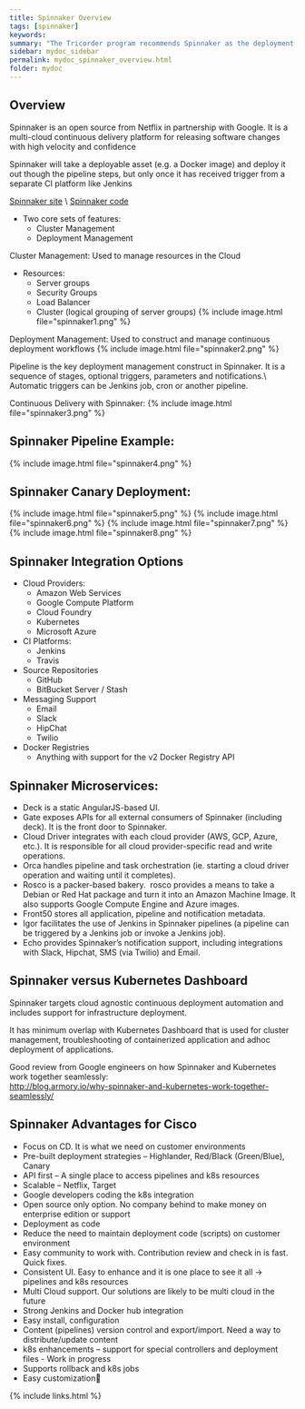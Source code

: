 ```yaml
---
title: Spinnaker Overview
tags: [spinnaker]
keywords:
summary: "The Tricorder program recommends Spinnaker as the deployment tool of choice. Hence this section as a whole primarily describes Spinnaker usage."
sidebar: mydoc_sidebar
permalink: mydoc_spinnaker_overview.html
folder: mydoc
---
```


## Overview

Spinnaker is an open source from Netflix in partnership with Google. It is a multi-cloud continuous delivery platform for releasing software changes with high velocity and confidence

Spinnaker will take a deployable asset (e.g. a Docker image) and deploy it out though the pipeline steps, but only once it has received trigger from a separate CI platform like Jenkins

[Spinnaker site](http://www.spinnaker.io)   \\
[Spinnaker code](https://github.com/spinnaker/)

* Two core sets of features:
    * Cluster Management
    * Deployment Management

Cluster Management: Used to manage resources in the Cloud 

* Resources:
    * Server groups
    * Security Groups
    * Load Balancer
    * Cluster (logical grouping of server groups)
{% include image.html file="spinnaker1.png" %}

Deployment Management:  Used to construct and manage continuous deployment workflows
{% include image.html file="spinnaker2.png" %}

Pipeline is the key deployment management construct in Spinnaker. It is a sequence of stages, optional triggers, parameters and notifications.\\
Automatic triggers can be Jenkins job, cron or another pipeline. 

Continuous Delivery with Spinnaker:
{% include image.html file="spinnaker3.png" %}

## Spinnaker Pipeline Example:
{% include image.html file="spinnaker4.png" %}

## Spinnaker Canary Deployment:
{% include image.html file="spinnaker5.png" %}
{% include image.html file="spinnaker6.png" %}
{% include image.html file="spinnaker7.png" %}
{% include image.html file="spinnaker8.png" %}


## Spinnaker Integration Options

* Cloud Providers:
  * Amazon Web Services
  * Google Compute Platform
  * Cloud Foundry
  * Kubernetes
  * Microsoft Azure
* CI Platforms:
  * Jenkins
  * Travis
* Source Repositories
  * GitHub
  * BitBucket Server / Stash
* Messaging Support
  * Email
  * Slack
  * HipChat
  * Twilio
* Docker Registries
  * Anything with support for the v2 Docker Registry API

## Spinnaker Microservices:

* Deck is a static AngularJS-based UI.
* Gate exposes APIs for all external consumers of Spinnaker (including deck). It is the front door to Spinnaker.
* Cloud Driver integrates with each cloud provider (AWS, GCP, Azure, etc.). It is responsible for all cloud provider-specific read and write operations.
* Orca handles pipeline and task orchestration (ie. starting a cloud driver operation and waiting until it completes).
* Rosco is a packer-based bakery.  rosco provides a means to take a Debian or Red Hat package and turn it into an Amazon Machine Image. It also supports Google Compute Engine and Azure images.
* Front50 stores all application, pipeline and notification metadata.
* Igor facilitates the use of Jenkins in Spinnaker pipelines (a pipeline can be triggered by a Jenkins job or invoke a Jenkins job).
* Echo provides Spinnaker’s notification support, including integrations with Slack, Hipchat, SMS (via Twilio) and Email.

## Spinnaker versus Kubernetes Dashboard

Spinnaker targets cloud agnostic continuous deployment automation and includes support for infrastructure deployment. 

It has minimum overlap with Kubernetes Dashboard that is used for cluster management, troubleshooting of containerized application and adhoc deployment of applications. 

Good review from Google engineers on how Spinnaker and Kubernetes work together seamlessly:  
<http://blog.armory.io/why-spinnaker-and-kubernetes-work-together-seamlessly/>


## Spinnaker Advantages for Cisco

* Focus on CD. It is what we need on customer environments
* Pre-built deployment strategies – Highlander, Red/Black (Green/Blue), Canary
* API first – A single place to access pipelines and k8s resources
* Scalable – Netflix, Target
* Google developers coding the k8s integration
* Open source only option. No company behind to make money on enterprise edition or support
* Deployment as code
* Reduce the need to maintain deployment code (scripts) on customer environment
* Easy community to work with. Contribution review and check in is fast. Quick fixes.
* Consistent UI. Easy to enhance and it is one place to see it all -> pipelines and k8s resources
* Multi Cloud support. Our solutions are likely to be multi cloud in the future
* Strong Jenkins and Docker hub integration
* Easy install, configuration
* Content (pipelines) version control and export/import. Need a way to distribute/update content
* k8s enhancements – support for special controllers and deployment files - Work in progress
* Supports rollback and k8s jobs
* Easy customization


{% include links.html %}
